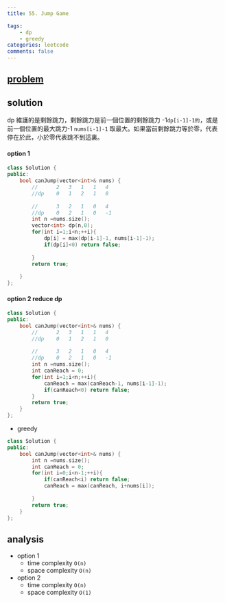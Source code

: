 ```yaml
---
title: 55. Jump Game

tags:  
    - dp
    - greedy
categories: leetcode
comments: false
---
```


## [problem](https://leetcode.com/problems/jump-game/)


## solution
dp 維護的是剩餘跳力，剩餘跳力是前一個位置的剩餘跳力 -1`dp[i-1]-1的`，或是前一個位置的最大跳力-1 `nums[i-1]-1` 取最大。如果當前剩餘跳力等於零，代表停在於此，小於零代表跳不到這裏。

#### option 1

```c++
class Solution {
public:
    bool canJump(vector<int>& nums) {
        //      2   3   1   1   4
        //dp    0   1   2   1   0
        
        //      3   2   1   0   4
        //dp    0   2   1   0   -1
        int n =nums.size();
        vector<int> dp(n,0);
        for(int i=1;i<n;++i){
            dp[i] = max(dp[i-1]-1, nums[i-1]-1);
            if(dp[i]<0) return false;
            
        }
        return true;
        
    }
};
```

#### option 2 reduce dp 

```c++
class Solution {
public:
    bool canJump(vector<int>& nums) {
        //      2   3   1   1   4
        //dp    0   1   2   1   0
        
        //      3   2   1   0   4
        //dp    0   2   1   0   -1
        int n =nums.size();
        int canReach = 0;
        for(int i=1;i<n;++i){
            canReach = max(canReach-1, nums[i-1]-1);
            if(canReach<0) return false;
        }
        return true;
    }
};
```

- greedy
```c++
class Solution {
public:
    bool canJump(vector<int>& nums) {
        int n =nums.size();
        int canReach = 0;
        for(int i=0;i<n-1;++i){
            if(canReach<i) return false;
            canReach = max(canReach, i+nums[i]);
            
        }
        return true;
    }
};
```
## analysis
- option 1 
    - time complexity `O(n)`
    - space complexity `O(n)`
- option 2 
    - time complexity `O(n)`
    - space complexity `O(1)`